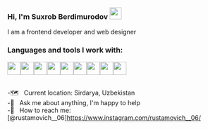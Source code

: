 ### Hi, I'm Suxrob Berdimurodov  <img src="https://media.giphy.com/media/hvRJCLFzcasrR4ia7z/giphy.gif" width="27px">

I am a frontend developer and web designer <br/>
### Languages and tools I work with:

<div style="display:flex;">
<img src="https://cdn-icons-png.flaticon.com/512/1051/1051277.png" width="30px">
<img src="https://cdn-icons-png.flaticon.com/512/732/732190.png" width="30px">
<img src="https://cdn-icons-png.flaticon.com/512/919/919831.png" width="30px">
<img src="https://cdn-icons-png.flaticon.com/512/5968/5968672.png" width="30px">
<img src="https://cdn-icons-png.flaticon.com/512/5968/5968292.png" width="30px">
<img src="https://cdn-icons-png.flaticon.com/512/5968/5968381.png" width="30px">
<img src="https://cdn-icons-png.flaticon.com/512/5968/5968705.png" width="30px">
<img src="https://cdn-icons-png.flaticon.com/512/5968/5968520.png" width="30px">
<img src="https://stp-cdn.lottiefiles.com/xd_logo_6ca0e1c2c7_ea48c94a5c.png" width="30px">
  </div>

<br/>

-🗺️ &nbsp; Current location: Sirdarya, Uzbekistan<br/>
-📝 &nbsp; Ask me about anything, I'm happy to help<br/>
-📱 &nbsp; How to reach me: [@rustamovich__06]https://www.instagram.com/rustamovich__06/
